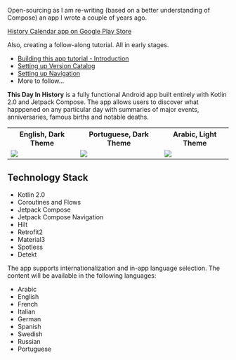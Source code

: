 Open-sourcing as I am re-writing (based on a better understanding of Compose) an app I wrote a couple of years ago. 
<p><a href="https://play.google.com/store/apps/details?id=com.coroutines.historycat">History Calendar app on Google Play Store</a></p>
<p></p>
Also, creating a follow-along tutorial.
All in early stages.
<ul>
<li><a href="http://coroutines.com/thisdayinhistory/introduction">Building this app tutorial - Introduction</a></li>
<li><a href="http://coroutines.com/thisdayinhistory/toml">Setting up Version Catalog</a></li>
  <li><a href="http://coroutines.com/thisdayinhistory/setupNavigation">Setting up Navigation</a></li>
<li>More to follow...</li>

</ul>

<b>This Day In History</b> is a fully functional Android app built entirely with Kotlin 2.0 and Jetpack Compose.   The app allows users to discover what happpened on any particular day with summaries of major events, anniversaries, famous births and notable deaths.
<p>
  
</p>

<table style="width:100%">
  <tr>
    <th>English, Dark Theme</th>
    <th>Portuguese, Dark Theme</th> 
    <th>Arabic, Light Theme</th> 
  </tr>
  <tr>
    <td><img src="https://github.com/dmitrish/This-Day-In-History/blob/develop/app.gif"/></td>
    <td><img src="https://github.com/dmitrish/This-Day-In-History/blob/master/app3.gif"/></td> 
  <td><img src="https://github.com/dmitrish/This-Day-In-History/blob/master/app4.gif"/></td> 
  </tr>
  
</table>
<p></p>
<p>
   <h2>Technology Stack</h2>

<ul class="list-disc">
  <li>Kotlin 2.0</li>
  <li>Coroutines and Flows</li>
  <li>Jetpack Compose</li>
  <li>Jetpack Compose Navigation</li>
  <li>Hilt</li>
  <li>Retrofit2</li>
  <li>Material3</li>
  <li>Spotless</li>
  <li>Detekt</li>
</ul>
</p>
<p></p>
The app supports internationalization and in-app language selection. The content will be available in the following languages:
<p></p>
 <ul>
            <li>Arabic</li>
            <li>English</li>
            <li>French</li>
            <li>Italian</li>
            <li>German</li>
            <li>Spanish</li>
            <li>Swedish</li>
            <li>Russian</li>
            <li>Portuguese</li>
   
</ul>
